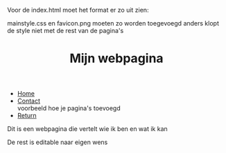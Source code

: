 Voor de index.html moet het format er zo uit zien:
<!DOCTYPE HTML>
<html lang="nl">
    <head>
        <meta charset="utf-8">
        mainstyle.css en favicon.png moeten zo worden toegevoegd anders klopt de style niet met de rest van de pagina's
        <link rel="stylesheet" type="text/css" href="../../mainstyle.css">
        <link rel="icon" type="image/png" href="../../images/favicon.png">
        <title>Mijn portfolio</title>
    </head>
    <body>
            <header class="A19-Header">
              <h1>
                Mijn webpagina
             </h1>
            </header>
        <nav class="A19-nav">
              <ul>
                  <li><a href="index.html">Home </a></li>
                  <li><a href="contact.html">Contact </a></li> voorbeeld hoe je pagina's toevoegd
                  <li><a href="../../index.html">Return</a></li>
                </ul>
           </nav>
        <p>Dit is een webpagina die vertelt wie ik ben en wat ik kan</p>
    </body>
    </html>

De rest is editable naar eigen wens
